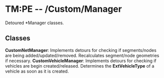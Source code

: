 # TM:PE -- /Custom/Manager
Detoured *Manager classes.
## Classes
**CustomNetManager**: Implements detours for checking if segments/nodes are being added/updated/removed. Recalculates segment/node geometries if necessary.
**CustomVehicleManager**: Implements detours for checking if vehicles are begin created/released. Determines the **ExtVehicleType** of a vehicle as soon as it is created. 